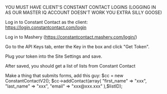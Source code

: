 YOU MUST HAVE CLIENT'S CONSTANT CONTACT LOGINS (LOGGING IN AS OUR MASTER IQ ACCOUNT DOESN'T WORK YOU EXTRA SILLY GOOSE)

Log in to Constant Contact as the client: https://login.constantcontact.com/login

Log in to Mashery (https://constantcontact.mashery.com/login/)

Go to the API Keys tab, enter the Key in the box and click "Get Token".

Plug your token into the Site Settings and save.

After saved, you should get a list of lists from Constant Contact

Make a thing that submits forms, add this guy:
	$cc = new ConstantContactV2();
	$cc->addContact(array(
		"first_name" => "xxx",
		"last_name" => "xxx",
		"email" => "xxx@xxx.xxx"
	),$listID);